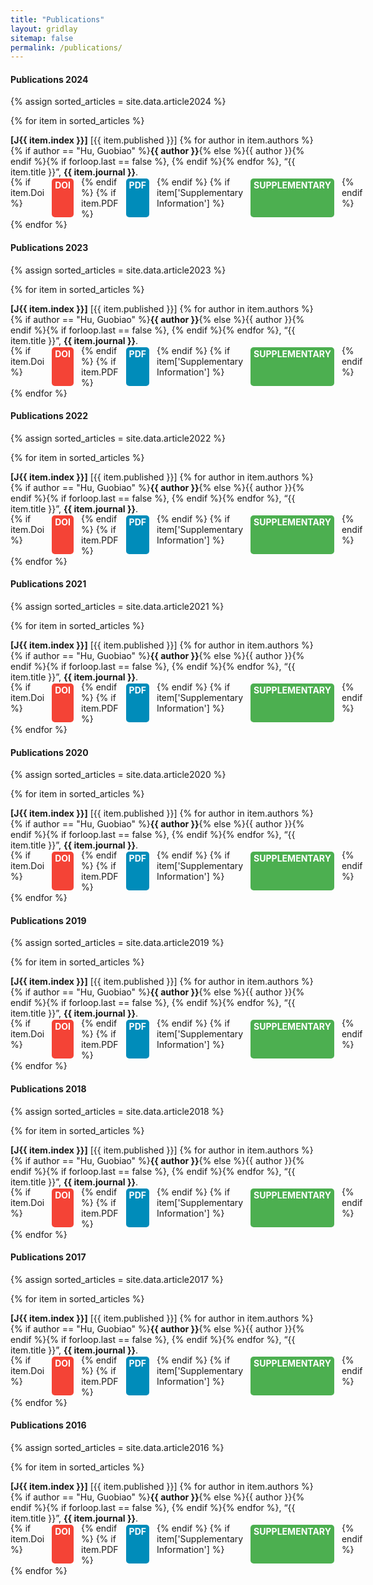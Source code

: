 ```yaml
---
title: "Publications"
layout: gridlay
sitemap: false
permalink: /publications/
---
```


<style>
.jumbotron {
    padding: 3%;
    padding-bottom: 10px;
    padding-top: 10px;
    margin-top: 10px;
    margin-bottom: 30px;
}

.btn-container {
    margin-top: -15px;
    display: flex; /* 使用flex布局 */
    gap: 10px; /* 设置按钮之间的间距 */
}

.btn {
    display: inline-block;
    padding: 2px 5px;
    margin: 3px 2;
    font-size: 14px;
    font-weight: bold;
    color: white;
    border-radius: 5px;
    text-align: center;
    text-decoration: none;
}

.btn-doi {
    background-color: #f44336; /* 红色 */
    }

.btn-pdf {
    background-color: #008CBA; /* 蓝色 */
}

.btn-supplementary {
    background-color: #4CAF50; /* 绿色 */
}
</style>

#### Publications 2024

{% assign sorted_articles = site.data.article2024 %}

{% for item in sorted_articles %}
<a name="J{{ item.index }}"></a>
<p><strong>[J{{ item.index }}]</strong> [{{ item.published }}] {% for author in item.authors %}{% if author == "Hu, Guobiao" %}<strong>{{ author }}</strong>{% else %}{{ author }}{% endif %}{% if forloop.last == false %}, {% endif %}{% endfor %}, “{{ item.title }}”, <strong>{{ item.journal }}</strong>. </p>
<div class="btn-container">
{% if item.Doi %}
<a href="{{ item.Doi }}" class="btn btn-doi">DOI</a>
{% endif %}
{% if item.PDF %}
<a href="{{ item.PDF | prepend: site.baseurl }}" class="btn btn-pdf">PDF</a>
{% endif %}
{% if item['Supplementary Information'] %}
<a href="{{ item['Supplementary Information'] }}" class="btn btn-supplementary">SUPPLEMENTARY</a>
{% endif %}
</div>
{% endfor %}

#### Publications 2023

{% assign sorted_articles = site.data.article2023 %}

{% for item in sorted_articles %}
<a name="J{{ item.index }}"></a>
<p><strong>[J{{ item.index }}]</strong> [{{ item.published }}] {% for author in item.authors %}{% if author == "Hu, Guobiao" %}<strong>{{ author }}</strong>{% else %}{{ author }}{% endif %}{% if forloop.last == false %}, {% endif %}{% endfor %}, “{{ item.title }}”, <strong>{{ item.journal }}</strong>. </p>
<div class="btn-container">
{% if item.Doi %}
<a href="{{ item.Doi }}" class="btn btn-doi">DOI</a>
{% endif %}
{% if item.PDF %}
<a href="{{ item.PDF | prepend: site.baseurl }}" class="btn btn-pdf">PDF</a>
{% endif %}
{% if item['Supplementary Information'] %}
<a href="{{ item['Supplementary Information'] }}" class="btn btn-supplementary">SUPPLEMENTARY</a>
{% endif %}
</div>
{% endfor %}

#### Publications 2022

{% assign sorted_articles = site.data.article2022 %}

{% for item in sorted_articles %}
<a name="J{{ item.index }}"></a>
<p><strong>[J{{ item.index }}]</strong> [{{ item.published }}] {% for author in item.authors %}{% if author == "Hu, Guobiao" %}<strong>{{ author }}</strong>{% else %}{{ author }}{% endif %}{% if forloop.last == false %}, {% endif %}{% endfor %}, “{{ item.title }}”, <strong>{{ item.journal }}</strong>. </p>
<div class="btn-container">
{% if item.Doi %}
<a href="{{ item.Doi }}" class="btn btn-doi">DOI</a>
{% endif %}
{% if item.PDF %}
<a href="{{ item.PDF | prepend: site.baseurl }}" class="btn btn-pdf">PDF</a>
{% endif %}
{% if item['Supplementary Information'] %}
<a href="{{ item['Supplementary Information'] }}" class="btn btn-supplementary">SUPPLEMENTARY</a>
{% endif %}
</div>
{% endfor %}

#### Publications 2021

{% assign sorted_articles = site.data.article2021 %}

{% for item in sorted_articles %}
<a name="J{{ item.index }}"></a>
<p><strong>[J{{ item.index }}]</strong> [{{ item.published }}] {% for author in item.authors %}{% if author == "Hu, Guobiao" %}<strong>{{ author }}</strong>{% else %}{{ author }}{% endif %}{% if forloop.last == false %}, {% endif %}{% endfor %}, “{{ item.title }}”, <strong>{{ item.journal }}</strong>. </p>
<div class="btn-container">
{% if item.Doi %}
<a href="{{ item.Doi }}" class="btn btn-doi">DOI</a>
{% endif %}
{% if item.PDF %}
<a href="{{ item.PDF | prepend: site.baseurl }}" class="btn btn-pdf">PDF</a>
{% endif %}
{% if item['Supplementary Information'] %}
<a href="{{ item['Supplementary Information'] }}" class="btn btn-supplementary">SUPPLEMENTARY</a>
{% endif %}
</div>
{% endfor %}

#### Publications 2020

{% assign sorted_articles = site.data.article2020 %}

{% for item in sorted_articles %}
<a name="J{{ item.index }}"></a>
<p><strong>[J{{ item.index }}]</strong> [{{ item.published }}] {% for author in item.authors %}{% if author == "Hu, Guobiao" %}<strong>{{ author }}</strong>{% else %}{{ author }}{% endif %}{% if forloop.last == false %}, {% endif %}{% endfor %}, “{{ item.title }}”, <strong>{{ item.journal }}</strong>. </p>
<div class="btn-container">
{% if item.Doi %}
<a href="{{ item.Doi }}" class="btn btn-doi">DOI</a>
{% endif %}
{% if item.PDF %}
<a href="{{ item.PDF | prepend: site.baseurl }}" class="btn btn-pdf">PDF</a>
{% endif %}
{% if item['Supplementary Information'] %}
<a href="{{ item['Supplementary Information'] }}" class="btn btn-supplementary">SUPPLEMENTARY</a>
{% endif %}
</div>
{% endfor %}

#### Publications 2019

{% assign sorted_articles = site.data.article2019 %}

{% for item in sorted_articles %}
<a name="J{{ item.index }}"></a>
<p><strong>[J{{ item.index }}]</strong> [{{ item.published }}] {% for author in item.authors %}{% if author == "Hu, Guobiao" %}<strong>{{ author }}</strong>{% else %}{{ author }}{% endif %}{% if forloop.last == false %}, {% endif %}{% endfor %}, “{{ item.title }}”, <strong>{{ item.journal }}</strong>. </p>
<div class="btn-container">
{% if item.Doi %}
<a href="{{ item.Doi }}" class="btn btn-doi">DOI</a>
{% endif %}
{% if item.PDF %}
<a href="{{ item.PDF | prepend: site.baseurl }}" class="btn btn-pdf">PDF</a>
{% endif %}
{% if item['Supplementary Information'] %}
<a href="{{ item['Supplementary Information'] }}" class="btn btn-supplementary">SUPPLEMENTARY</a>
{% endif %}
</div>
{% endfor %}

#### Publications 2018

{% assign sorted_articles = site.data.article2018 %}

{% for item in sorted_articles %}
<a name="J{{ item.index }}"></a>
<p><strong>[J{{ item.index }}]</strong> [{{ item.published }}] {% for author in item.authors %}{% if author == "Hu, Guobiao" %}<strong>{{ author }}</strong>{% else %}{{ author }}{% endif %}{% if forloop.last == false %}, {% endif %}{% endfor %}, “{{ item.title }}”, <strong>{{ item.journal }}</strong>. </p>
<div class="btn-container">
{% if item.Doi %}
<a href="{{ item.Doi }}" class="btn btn-doi">DOI</a>
{% endif %}
{% if item.PDF %}
<a href="{{ item.PDF | prepend: site.baseurl }}" class="btn btn-pdf">PDF</a>
{% endif %}
{% if item['Supplementary Information'] %}
<a href="{{ item['Supplementary Information'] }}" class="btn btn-supplementary">SUPPLEMENTARY</a>
{% endif %}
</div>
{% endfor %}

#### Publications 2017

{% assign sorted_articles = site.data.article2017 %}

{% for item in sorted_articles %}
<a name="J{{ item.index }}"></a>
<p><strong>[J{{ item.index }}]</strong> [{{ item.published }}] {% for author in item.authors %}{% if author == "Hu, Guobiao" %}<strong>{{ author }}</strong>{% else %}{{ author }}{% endif %}{% if forloop.last == false %}, {% endif %}{% endfor %}, “{{ item.title }}”, <strong>{{ item.journal }}</strong>. </p>
<div class="btn-container">
{% if item.Doi %}
<a href="{{ item.Doi }}" class="btn btn-doi">DOI</a>
{% endif %}
{% if item.PDF %}
<a href="{{ item.PDF | prepend: site.baseurl }}" class="btn btn-pdf">PDF</a>
{% endif %}
{% if item['Supplementary Information'] %}
<a href="{{ item['Supplementary Information'] }}" class="btn btn-supplementary">SUPPLEMENTARY</a>
{% endif %}
</div>
{% endfor %}

#### Publications 2016

{% assign sorted_articles = site.data.article2016 %}

{% for item in sorted_articles %}
<a name="J{{ item.index }}"></a>
<p><strong>[J{{ item.index }}]</strong> [{{ item.published }}] {% for author in item.authors %}{% if author == "Hu, Guobiao" %}<strong>{{ author }}</strong>{% else %}{{ author }}{% endif %}{% if forloop.last == false %}, {% endif %}{% endfor %}, “{{ item.title }}”, <strong>{{ item.journal }}</strong>. </p>
<div class="btn-container">
{% if item.Doi %}
<a href="{{ item.Doi }}" class="btn btn-doi">DOI</a>
{% endif %}
{% if item.PDF %}
<a href="{{ item.PDF | prepend: site.baseurl }}" class="btn btn-pdf">PDF</a>
{% endif %}
{% if item['Supplementary Information'] %}
<a href="{{ item['Supplementary Information'] }}" class="btn btn-supplementary">SUPPLEMENTARY</a>
{% endif %}
</div>
{% endfor %}